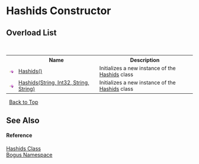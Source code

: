 # Hashids Constructor 
 


## Overload List
&nbsp;<table><tr><th></th><th>Name</th><th>Description</th></tr><tr><td>![Public method](media/pubmethod.gif "Public method")</td><td><a href="M_Bogus_Hashids__ctor">Hashids()</a></td><td>
Initializes a new instance of the <a href="T_Bogus_Hashids">Hashids</a> class</td></tr><tr><td>![Public method](media/pubmethod.gif "Public method")</td><td><a href="M_Bogus_Hashids__ctor_1">Hashids(String, Int32, String, String)</a></td><td>
Initializes a new instance of the <a href="T_Bogus_Hashids">Hashids</a> class</td></tr></table>&nbsp;
<a href="#hashids-constructor">Back to Top</a>

## See Also


#### Reference
<a href="T_Bogus_Hashids">Hashids Class</a><br /><a href="N_Bogus">Bogus Namespace</a><br />